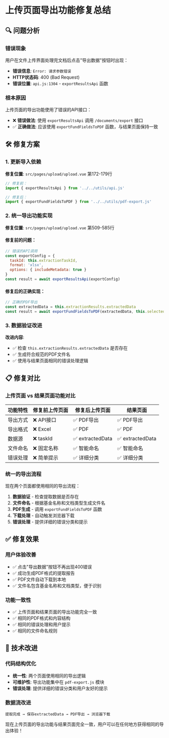 # 上传页面导出功能修复总结

## 🔍 问题分析

### 错误现象
用户在文件上传界面处理完文档后点击"导出数据"按钮时出现：
- **错误信息**: `Error: 请求参数错误`
- **HTTP状态码**: 400 (Bad Request)
- **错误位置**: `api.js:1304` - `exportResultsApi` 函数

### 根本原因
上传页面的导出功能使用了错误的API接口：
- ❌ **错误做法**: 使用 `exportResultsApi` 调用 `/documents/export` 接口
- ✅ **正确做法**: 应该使用 `exportFundFieldsToPDF` 函数，与结果页面保持一致

## 🛠️ 修复方案

### 1. 更新导入依赖

**修复位置**: `src/pages/upload/upload.vue` 第172-179行

```javascript
// 修复前：
import { exportResultsApi } from '../../utils/api.js'

// 修复后：
import { exportFundFieldsToPDF } from '../../utils/pdf-export.js'
```

### 2. 统一导出功能实现

**修复位置**: `src/pages/upload/upload.vue` 第509-585行

#### 修复前的问题：
```javascript
// 错误的API调用
const exportConfig = {
  taskId: this.extractionTaskId,
  format: 'xlsx',
  options: { includeMetadata: true }
}
const result = await exportResultsApi(exportConfig)
```

#### 修复后的正确实现：
```javascript
// 正确的PDF导出
const extractedData = this.extractionResults.extractedData
const result = await exportFundFieldsToPDF(extractedData, this.selectedDocumentType, filename)
```

### 3. 数据验证改进

**改进内容**:
- ✅ 检查 `this.extractionResults.extractedData` 是否存在
- ✅ 生成符合规范的PDF文件名
- ✅ 使用与结果页面相同的错误处理逻辑

## 📋 修复对比

### 上传页面 vs 结果页面功能对比

| 功能特性 | 修复前上传页面 | 修复后上传页面 | 结果页面 |
|---------|--------------|--------------|----------|
| 导出方式 | ❌ API接口 | ✅ PDF导出 | ✅ PDF导出 |
| 导出格式 | ❌ Excel | ✅ PDF | ✅ PDF |
| 数据源 | ❌ taskId | ✅ extractedData | ✅ extractedData |
| 文件命名 | ❌ 固定名称 | ✅ 智能命名 | ✅ 智能命名 |
| 错误处理 | ❌ 简单提示 | ✅ 详细分类 | ✅ 详细分类 |

### 统一的导出流程

现在两个页面都使用相同的导出流程：

1. **数据验证** - 检查提取数据是否存在
2. **文件命名** - 根据基金名称和文档类型生成文件名
3. **PDF生成** - 调用 `exportFundFieldsToPDF` 函数
4. **下载处理** - 自动触发浏览器下载
5. **错误处理** - 提供详细的错误分类和提示

## ✅ 修复效果

### 用户体验改善
- ✅ 点击"导出数据"按钮不再出现400错误
- ✅ 成功生成PDF格式的提取报告
- ✅ PDF文件自动下载到本地
- ✅ 文件名包含基金名称和文档类型，便于识别

### 功能一致性
- ✅ 上传页面和结果页面的导出功能完全一致
- ✅ 相同的PDF格式和内容结构
- ✅ 相同的错误处理和用户提示
- ✅ 相同的文件命名规则

## 🔧 技术改进

### 代码结构优化
- **统一性**: 两个页面使用相同的导出逻辑
- **可维护性**: 导出功能集中在 `pdf-export.js` 模块
- **错误处理**: 提供详细的错误分类和用户友好的提示

### 数据流改进
```
提取完成 → 保存extractedData → PDF导出 → 浏览器下载
```

现在上传页面的导出功能与结果页面完全一致，用户可以在任何地方获得相同的导出体验！
